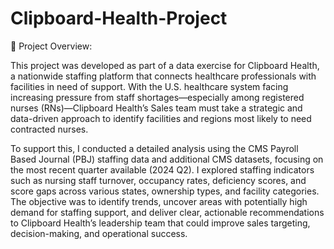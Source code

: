 # Clipboard-Health-Project
📌 Project Overview:

This project was developed as part of a data exercise for Clipboard Health, a nationwide staffing platform that connects healthcare professionals with facilities in need of support. With the U.S. healthcare system facing increasing pressure from staff shortages—especially among registered nurses (RNs)—Clipboard Health’s Sales team must take a strategic and data-driven approach to identify facilities and regions most likely to need contracted nurses.

To support this, I conducted a detailed analysis using the CMS Payroll Based Journal (PBJ) staffing data and additional CMS datasets, focusing on the most recent quarter available (2024 Q2). I explored staffing indicators such as nursing staff turnover, occupancy rates, deficiency scores, and score gaps across various states, ownership types, and facility categories. The objective was to identify trends, uncover areas with potentially high demand for staffing support, and deliver clear, actionable recommendations to Clipboard Health’s leadership team that could improve sales targeting, decision-making, and operational success.
